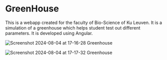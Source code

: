 # GreenHouse
This is a webapp created for the faculty of Bio-Science of Ku Leuven. It is a simulation of a greenhouse which helps student test out different parameters. It is developed using Angular. 


![Screenshot 2024-08-04 at 17-16-28 Greenhouse](https://github.com/user-attachments/assets/f1998e6d-4228-4d6a-9056-e6f22caf5a63)


![Screenshot 2024-08-04 at 17-17-32 Greenhouse](https://github.com/user-attachments/assets/31ab727a-4691-4d73-b228-b9f07615ca5e)
